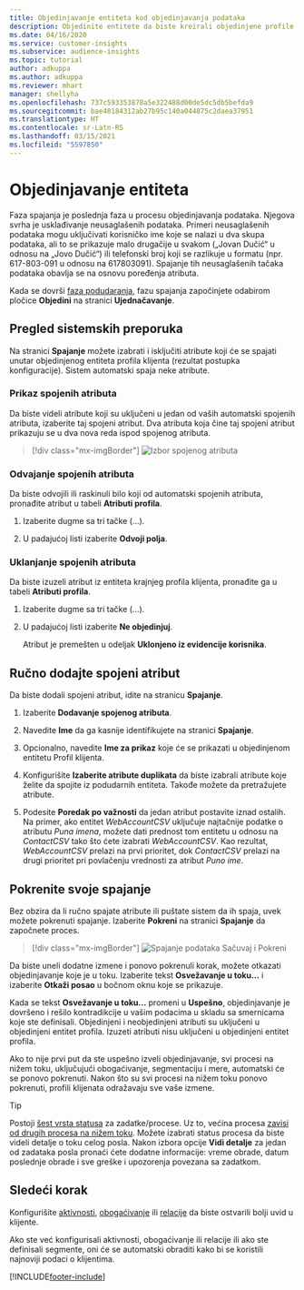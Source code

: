 ```yaml
---
title: Objedinjavanje entiteta kod objedinjavanja podataka
description: Objedinite entitete da biste kreirali objedinjene profile klijenata.
ms.date: 04/16/2020
ms.service: customer-insights
ms.subservice: audience-insights
ms.topic: tutorial
author: adkuppa
ms.author: adkuppa
ms.reviewer: mhart
manager: shellyha
ms.openlocfilehash: 737c593353878a5e322488d00de5dc5db5befda9
ms.sourcegitcommit: bae40184312ab27b95c140a044875c2daea37951
ms.translationtype: HT
ms.contentlocale: sr-Latn-RS
ms.lasthandoff: 03/15/2021
ms.locfileid: "5597850"
---
```

# <a name="merge-entities"></a>Objedinjavanje entiteta

Faza spajanja je poslednja faza u procesu objedinjavanja podataka. Njegova svrha je usklađivanje neusaglašenih podataka. Primeri neusaglašenih podataka mogu uključivati korisničko ime koje se nalazi u dva skupa podataka, ali to se prikazuje malo drugačije u svakom („Jovan Dučić“ u odnosu na „Jovo Dučić“) ili telefonski broj koji se razlikuje u formatu (npr. 617-803-091 u odnosu na 617803091). Spajanje tih neusaglašenih tačaka podataka obavlja se na osnovu poređenja atributa.

Kada se dovrši [faza podudaranja](match-entities.md), fazu spajanja započinjete odabirom pločice **Objedini** na stranici **Ujednačavanje**.

## <a name="review-system-recommendations"></a>Pregled sistemskih preporuka

Na stranici **Spajanje** možete izabrati i isključiti atribute koji će se spajati unutar objedinjenog entiteta profila klijenta (rezultat postupka konfiguracije). Sistem automatski spaja neke atribute.

### <a name="view-merged-attributes"></a>Prikaz spojenih atributa

Da biste videli atribute koji su uključeni u jedan od vaših automatski spojenih atributa, izaberite taj spojeni atribut. Dva atributa koja čine taj spojeni atribut prikazuju se u dva nova reda ispod spojenog atributa.

> [!div class="mx-imgBorder"]
> ![Izbor spojenog atributa](media/configure-data-merge-profile-attributes.png "Izbor spojenog atributa")

### <a name="separate-merged-attributes"></a>Odvajanje spojenih atributa

Da biste odvojili ili raskinuli bilo koji od automatski spojenih atributa, pronađite atribut u tabeli **Atributi profila**.

1. Izaberite dugme sa tri tačke (...).
  
2. U padajućoj listi izaberite **Odvoji polja**.

### <a name="remove-merged-attributes"></a>Uklanjanje spojenih atributa

Da biste izuzeli atribut iz entiteta krajnjeg profila klijenta, pronađite ga u tabeli **Atributi profila**.

1. Izaberite dugme sa tri tačke (...).
  
2. U padajućoj listi izaberite **Ne objedinjuj**.

   Atribut je premešten u odeljak **Uklonjeno iz evidencije korisnika**.

## <a name="manually-add-a-merged-attribute"></a>Ručno dodajte spojeni atribut

Da biste dodali spojeni atribut, idite na stranicu **Spajanje**.

1. Izaberite **Dodavanje spojenog atributa**.

2. Navedite **Ime** da ga kasnije identifikujete na stranici **Spajanje**.

3. Opcionalno, navedite **Ime za prikaz** koje će se prikazati u objedinjenom entitetu Profil klijenta.

4. Konfigurišite **Izaberite atribute duplikata** da biste izabrali atribute koje želite da spojite iz podudarnih entiteta. Takođe možete da pretražujete atribute.

5. Podesite **Poredak po važnosti** da jedan atribut postavite iznad ostalih. Na primer, ako entitet *WebAccountCSV* uključuje najtačnije podatke o atributu *Puna imena*, možete dati prednost tom entitetu u odnosu na *ContactCSV* tako što ćete izabrati *WebAccountCSV*. Kao rezultat, *WebAccountCSV* prelazi na prvi prioritet, dok *ContactCSV* prelazi na drugi prioritet pri povlačenju vrednosti za atribut *Puno ime*.

## <a name="run-your-merge"></a>Pokrenite svoje spajanje

Bez obzira da li ručno spajate atribute ili puštate sistem da ih spaja, uvek možete pokrenuti spajanje. Izaberite **Pokreni** na stranici **Spajanje** da započnete proces.

> [!div class="mx-imgBorder"]
> ![Spajanje podataka Sačuvaj i Pokreni](media/configure-data-merge-save-run.png "Spajanje podataka Sačuvaj i Pokreni")

Da biste uneli dodatne izmene i ponovo pokrenuli korak, možete otkazati objedinjavanje koje je u toku. Izaberite tekst **Osvežavanje u toku...** i izaberite **Otkaži posao** u bočnom oknu koje se prikazuje.

Kada se tekst **Osvežavanje u toku...** promeni u **Uspešno**, objedinjavanje je dovršeno i rešilo kontradikcije u vašim podacima u skladu sa smernicama koje ste definisali. Objedinjeni i neobjedinjeni atributi su uključeni u objedinjeni entitet profila. Izuzeti atributi nisu uključeni u objedinjeni entitet profila.

Ako to nije prvi put da ste uspešno izveli objedinjavanje, svi procesi na nižem toku, uključujući obogaćivanje, segmentaciju i mere, automatski će se ponovo pokrenuti. Nakon što su svi procesi na nižem toku ponovo pokrenuti, profili klijenata odražavaju sve vaše izmene.

> [!TIP]
> Postoji [šest vrsta statusa](system.md#status-types) za zadatke/procese. Uz to, većina procesa [zavisi od drugih procesa na nižem toku](system.md#refresh-policies). Možete izabrati status procesa da biste videli detalje o toku celog posla. Nakon izbora opcije **Vidi detalje** za jedan od zadataka posla pronaći ćete dodatne informacije: vreme obrade, datum poslednje obrade i sve greške i upozorenja povezana sa zadatkom.

## <a name="next-step"></a>Sledeći korak

Konfigurišite [aktivnosti](activities.md), [obogaćivanje](enrichment-microsoft-graph.md) ili [relacije](relationships.md) da biste ostvarili bolji uvid u klijente.

Ako ste već konfigurisali aktivnosti, obogaćivanje ili relacije ili ako ste definisali segmente, oni će se automatski obraditi kako bi se koristili najnoviji podaci o klijentima.




[!INCLUDE[footer-include](../includes/footer-banner.md)]